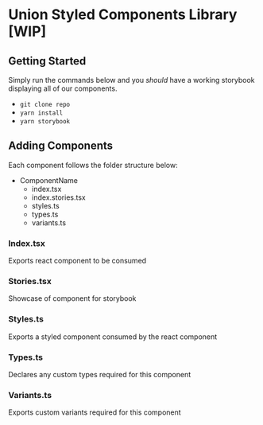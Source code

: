 # Union Styled Components Library [WIP]

## Getting Started

Simply run the commands below and you _should_ have a working storybook displaying all of our components.

- `git clone repo`
- `yarn install`
- `yarn storybook`

## Adding Components

Each component follows the folder structure below:

- ComponentName
    - index.tsx
    - index.stories.tsx
    - styles.ts
    - types.ts
    - variants.ts

### Index.tsx
Exports react component to be consumed

### Stories.tsx
Showcase of component for storybook

### Styles.ts
Exports a styled component consumed by the react component

### Types.ts
Declares any custom types required for this component

### Variants.ts
Exports custom variants required for this component
